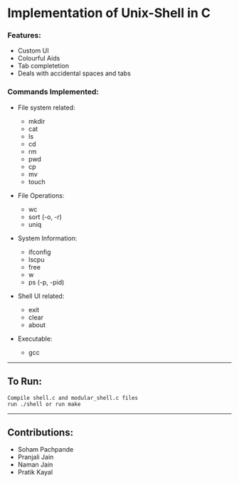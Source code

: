 # Implementation of Unix-Shell in C

### Features:
- Custom UI
- Colourful Aids
- Tab completetion
- Deals with accidental spaces and tabs
	
### Commands Implemented:
- File system related:
	- mkdir  
	- cat  
	- ls
	- cd
	- rm 
	- pwd
	- cp
	- mv
	- touch

- File Operations:
	- wc
	- sort (-o, -r)
	- uniq 

- System Information:
	- ifconfig
	- lscpu
	- free
	- w
	- ps (-p, -pid)

- Shell UI related:
	- exit
	- clear
	- about

- Executable:
	- gcc

---
## To Run:
```
Compile shell.c and modular_shell.c files
run ./shell or run make
```
---
## Contributions:
- Soham Pachpande
- Pranjali Jain
- Naman Jain
- Pratik Kayal
